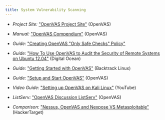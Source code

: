 ```yaml
---
title: System Vulnerability Scanning
---
```



  * *Project Site:* ["OpenVAS Project Site"](http://www.openvas.org/index.html) (OpenVAS)

  * *Manual:* ["OpenVAS Compendium"](http://www.openvas.org/compendium/openvas-compendium.html) (OpenVAS)

  * *Guide:* ["Creating OpenVAS "Only Safe Checks" Policy"](http://www.pentest-standard.org/index.php/PTES_Technical_Guidelines#Appendix_A_-_Creating_OpenVAS_.22Only_Safe_Checks.22_Policy)

  * *Guide:* ["How To Use OpenVAS to Audit the Security of Remote Systems on Ubuntu 12.04"](https://www.digitalocean.com/community/tutorials/how-to-use-openvas-to-audit-the-security-of-remote-systems-on-ubuntu-12-04) (Digital Ocean)

  * *Guide:* ["Getting Started with OpenVAS"](http://www.backtrack-linux.org/wiki/index.php/OpenVas) (Backtrack Linux)

  * *Guide:* ["Setup and Start OpenVAS"](http://www.openvas.org/setup-and-start.html) (OpenVAS)

  * *Video Guide:* ["Setting up OpenVAS on Kali Linux"](http://youtu.be/0b4SVyP0IqI) (YouTube)

  * *ListServ:* ["OpenVAS Discussion ListServ"](https://lists.wald.intevation.org/cgi-bin/mailman/listinfo/openvas-discuss) (OpenVAS)

  * *Comparison:* ["Nessus, OpenVAS and Nexpose VS Metasploitable"](http://hackertarget.com/nessus-openvas-nexpose-vs-metasploitable/) (HackerTarget)

